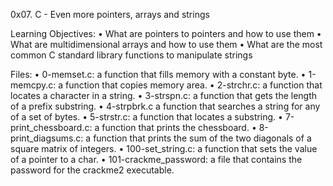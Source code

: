 ﻿0x07. C - Even more pointers, arrays and strings

Learning Objectives:
    • What are pointers to pointers and how to use them
    • What are multidimensional arrays and how to use them
    • What are the most common C standard library functions to manipulate strings

Files:
    • 0-memset.c: a function that fills memory with a constant byte.
    • 1-memcpy.c: a function that copies memory area.
    • 2-strchr.c: a function that locates a character in a string.
    • 3-strspn.c: a function that gets the length of a prefix substring.
    • 4-strpbrk.c a function that searches a string for any of a set of bytes.
    • 5-strstr.c: a function that locates a substring.
    • 7-print_chessboard.c: a function that prints the chessboard.
    • 8-print_diagsums.c: a function that prints the sum of the two diagonals of a square matrix of integers.
    • 100-set_string.c: a function that sets the value of a pointer to a char.
    • 101-crackme_password: a file that contains the password for the crackme2 executable.
